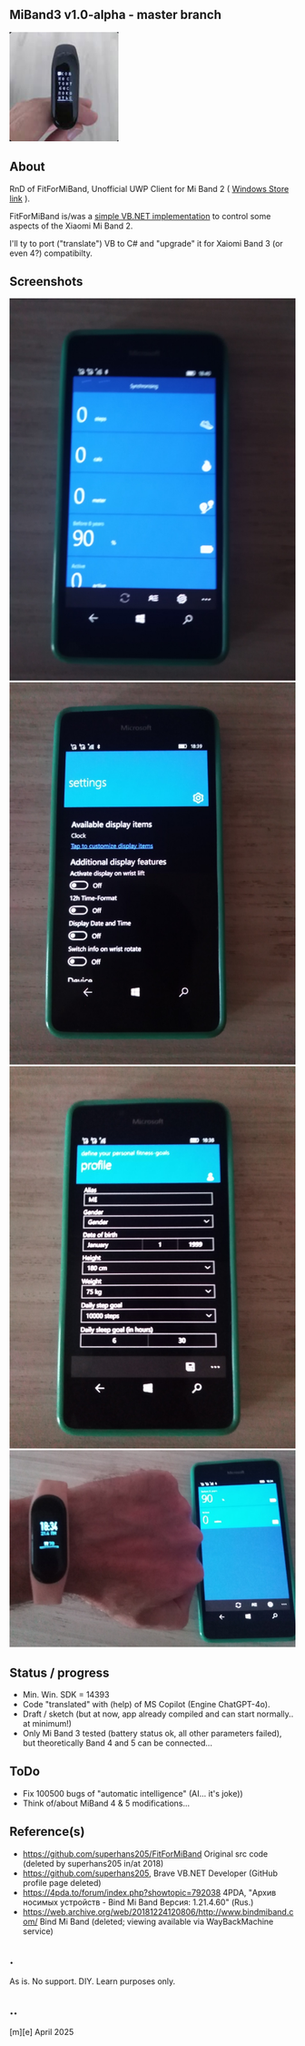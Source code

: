 ## MiBand3 v1.0-alpha - master branch
![Logo](Images/logo.png)

## About 
RnD of FitForMiBand, Unofficial UWP Client for Mi Band 2 ( [Windows Store link](https://apps.microsoft.com/detail/9p9p4lqh99c7?hl=ru-RU&gl=RU)  ).

FitForMiBand is/was a [simple VB.NET implementation](https://github.com/AL3X1/FitForMiBand) to control some aspects of the Xiaomi Mi Band 2. 
 
I'll ty to port ("translate") VB to C# and "upgrade" it for Xaiomi Band 3 (or even 4?) compatibilty.

## Screenshots
![W11](Images/sshot01.png)
![W11](Images/sshot02.png)
![W11](Images/sshot03.png)
![W11](Images/sshot04.png)


## Status / progress
- Min. Win. SDK = 14393
- Code "translated" with (help) of MS Copilot (Engine ChatGPT-4o).
- Draft / sketch (but at now, app already compiled and can start normally.. at minimum!)
- Only Mi Band 3 tested (battery status ok, all other parameters failed), but theoretically Band 4 and 5 can be connected… 


## ToDo
- Fix 100500 bugs of "automatic intelligence" (AI... it's joke))
- Think of/about MiBand 4 & 5 modifications...

## Reference(s)
- https://github.com/superhans205/FitForMiBand Original src code (deleted by superhans205 in/at 2018)
- https://github.com/superhans205, Brave VB.NET Developer (GitHub profile page deleted)
- https://4pda.to/forum/index.php?showtopic=792038 4PDA, "Архив носимых устройств - Bind Mi Band Версия: 1.21.4.60" (Rus.)
- https://web.archive.org/web/20181224120806/http://www.bindmiband.com/ Bind Mi Band (deleted; viewing available via WayBackMachine service)

## .
As is. No support. DIY. Learn purposes only.

## ..
[m][e] April 2025